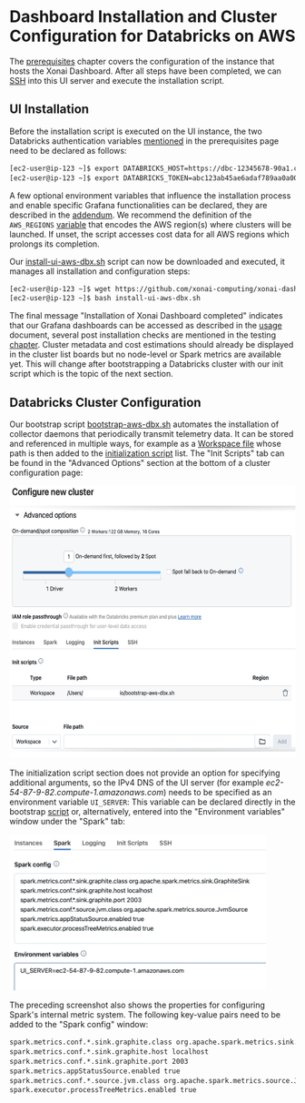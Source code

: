 # Dashboard Installation and Cluster Configuration for Databricks on AWS

The [prerequisites](./prerequ-aws-dbx.md) chapter covers the configuration of the instance that hosts the Xonai Dashboard. After all steps have been completed,
we can [SSH](https://docs.aws.amazon.com/AWSEC2/latest/UserGuide/connect-to-linux-instance.html) into this UI server and execute the installation script.

## UI Installation
Before the installation script is executed on the UI instance, the two Databricks authentication variables [mentioned](./prerequ-aws-dbx.md#databricks-authentication) in the prerequisites page need to 
be declared as follows:
``` bash
[ec2-user@ip-123 ~]$ export DATABRICKS_HOST=https://dbc-12345678-90a1.cloud.databricks.com # ToDo: Change value
[ec2-user@ip-123 ~]$ export DATABRICKS_TOKEN=abc123ab45ae6adaf789aa0a00000000000 # ToDo: Change value
```

A few optional environment variables that influence the installation process and enable specific Grafana functionalities can be declared, they are described in the [addendum](./misc.md/#additional-installation-settings).
We recommend the definition of the `AWS_REGIONS` [variable](./misc.md/#limiting-aws-regions) that encodes the AWS region(s) where clusters will be launched. If unset, the script accesses cost data for 
all AWS regions which prolongs its completion.

Our [install-ui-aws-dbx.sh](../scripts/install-ui-aws-dbx.sh) script can now be downloaded and executed, it manages all installation and configuration steps:
``` bash
[ec2-user@ip-123 ~]$ wget https://github.com/xonai-computing/xonai-dashboard/tree/master/scripts/install-ui-aws-dbx.sh # Download script
[ec2-user@ip-123 ~]$ bash install-ui-aws-dbx.sh
```
The final message "Installation of Xonai Dashboard completed" indicates that our Grafana dashboards can be accessed as described in the [usage](./usage.md) document, several post installation checks
are mentioned in the testing [chapter](./checks.md). Cluster metadata and cost estimations should already be displayed in the cluster list boards but no node-level or Spark metrics are available yet.
This will change after bootstrapping a Databricks cluster with our init script which is the topic of the next section.

## Databricks Cluster Configuration
Our bootstrap script [bootstrap-aws-dbx.sh](../scripts/bootstrap-aws-dbx.sh) automates the installation of collector daemons that periodically transmit telemetry data. It can be stored and referenced 
in multiple ways, for example as a [Workspace file](https://docs.databricks.com/en/files/workspace.html) whose path is then added to the
[initialization script](https://docs.databricks.com/en/init-scripts/cluster-scoped.html#configure-a-cluster-scoped-init-script-using-the-ui) list. The "Init Scripts" tab can be found in the 
"Advanced Options" section at the bottom of a cluster configuration page:

 <img src="../images/InitScript.png" width="588" height="480" />

The initialization script section does not provide an option for specifying additional arguments, so the IPv4 DNS of the UI server (for example _ec2-54-87-9-82.compute-1.amazonaws.com_) needs to be 
specified as an environment variable `UI_SERVER`: This variable can be declared directly in the bootstrap [script](../scripts/bootstrap-aws-dbx.sh) or, alternatively, entered into the "Environment 
variables" window under the "Spark" tab:

 <img src="../images/DbxEnv.png" width="452" height="275" />

The preceding screenshot also shows the properties for configuring Spark's internal metric system. The following key-value pairs need to be added to the "Spark config" window:
```bash
spark.metrics.conf.*.sink.graphite.class org.apache.spark.metrics.sink.GraphiteSink
spark.metrics.conf.*.sink.graphite.host localhost
spark.metrics.conf.*.sink.graphite.port 2003
spark.metrics.appStatusSource.enabled true
spark.metrics.conf.*.source.jvm.class org.apache.spark.metrics.source.JvmSource
spark.executor.processTreeMetrics.enabled true
```
